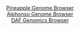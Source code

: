 <div id="Pineapple_Genome_Browser" align="center">
  <a href="https://igv.org/app/?sessionURL=blob:zZJRa9swFIX_i6BlA8eW7MSODWWkTdq5CRlLcLKmFKPIsqPFljxJsZOG_PdpZWMvKzQPGwM9SJcr3XOOviNoqFRMcBAB10Y9GyFgAbUR7RxXdUmnuKIKRDkuFbWApDmVlBMKoiPIsdI4mU3MzY3WtYoch.m6U2FeCFt5Nq7ws.C4VTYRlXMjyhKvhcRaSOVcS9wIhxVNp6VrXNe2me3ZPSfDGju4rDeCK.HUlBdpa95Lf5XSgnJR0bTalZq9CEiNHqMxs3P8YbCcDwihSo3pIc6uBuN4sPBGyerOv1klnz4uE395OWcFx3on6ZWGD3Gcl.M13d4XI7cauhXpfqngbQIvvOHlaF8zSdUVClC_C2HYDUwwjGd0_z95Noud6dvvkcmUr.4v3OvFhXu7mNFJhvx9nfT7aO8mr3g_WaAUZGdYAGQjgwhBy4O.1XP9zo8t6lumzyQkBQPR45MFtMRka9ofj0AfakMMUPTb7gUeCwiZUQmiTghhgMLQ7XWDLgxDdLKOYCfLvxfvbTILA.gOXNdPc1Zqg3OWKl4rG3NuNyS3i.cz83zYtkEyuD9M93HwwO52i3E8bvwxnnwu_phl3_g3o1..0Bh9i6J_Qt5bhNh6fS5uBrHh3ejrtULT0XPRTuNDdzhZIQJhuyWvBnReOLmQFdam31TM8SdvDZYMc20KDVNszUqmD0uTo2hBhFzPYAuIKIXhEMhi_Q5a0EI9.P43nt7p6fQd">Pineapple Genome Browser</a>
</div>
<div id="Alphonso_Genome_Browser" align="center">
  <a href="https://igv.org/app/?sessionURL=blob:zZJdb5swGEb_i6VUm0TAhpAUpGpK2jSN6IeaNKVLVSHHGPAGNrUNSRrlv9erNu1mlZqLTZO4MK8Mfp7jswMtlYoJDkLg2si3EQIWUIVYz3FVl_QaV1SBMMOlohaQNKOSckJBuAMZVhovZpfmy0LrWoWOw3TdrTDPha08G1f4RXC8VjYRlXMqyhKvhMRaSOWMJG6Fw_K2u6YrXNe2OduzfSfFGju4rAvBlXBqyvNkbf6X_BolOeWioknVlJq9BUhMHpMxtTP8ZRjPh4RQpSK6naYnw2g6vPfGi.Wkf7pc3FzEi358NGc5x7qR9OR45vuTjnt.23FHD7pNv05w0Yy_taoxA9lei453djTe1ExSdYIG6LgHEUSewcN4Sjf_U3PzsAPbz01Jd7G5W6krlkf3NTUkNuPijmyiyxHq_bF7D.wtUArSGCMAKeQgRNDyYN_y3X73xxIdWxAGhpAUDISPTxbQEpPvZvvjDuhtbbwBij43bwpZQMiUShB2AwgHKAhcvzfowSBAe2sHGln.Pbzni1kwgO7QdftJxkptpE4TxWtlY87tlmR2_nIgz20.HUX.zfB5mk6IYYvoRRHn5zIOnivyDk0LmMPfLtFU_Uimf.LeR4LYenWocOvZ1U1wG28eIuEu07NJMZm1D9FLRcrbd_EchiYTssLa7DcT8_rTtxZLhrk2g5YptmIl09vYUBRrECLXM9oCIkphPAQyX32CFrSQDz__1tPbP.1fAQ--">Alphonso Genome Browser</a>
</div>


<div id="DAF_Genomics_Browser" align="center">
  <a href="https://igv.org/app/?sessionURL=blob:tZNra9swFIb_i2D9ZDu.xrEhDJM2W0i2bMm8jJQSTu3jWIsleZLctAv579O8jsEujEEHkpA4l_eVHnQidygVFZykxHe8yPE8YhFVi.MaWNvga2CoSFpBo9AiEiuUyAsk6YlUoDTkq4WprLVuVToYlFDZe.SC0UI5KnCgtZXodI0m1fYdYPBZcDgqpxDMJGsYQNPWgisxgKJApWx30CLf745glu.xXd8Sd6xrNO1Vd8aEMVY6FRi3lJd4_xcj_0HZDPo826yzvn6OD7NynM1n2fvgKt..GE62.fLlJh9uLtZ0z0F3EsftpGPgbtWhvVy8_XA7ncaBBk5zf_bqWXB5cXXfUolq7MXeKHTd0cglZ4s0ougMAlLU0ku90Ir9keWHof24DaKheQMpKEmvbyyiJRQHk359IvqhNaCIwk9dz8wiQpYoSWonrht7SeJHYRy6SeKdrRPpZPPEJKf5KoldP_P9oXMLzOhXtOmfzwj9GnwqjD91NvNfMeW45PN2cqf9w36JH6s30QreeYvJNAp_i.nrl_njtSohGWgT.nZ8hAKNUWPI9Q8qwfnm_AU-">DAF Genomics Browser</a>
</div>
